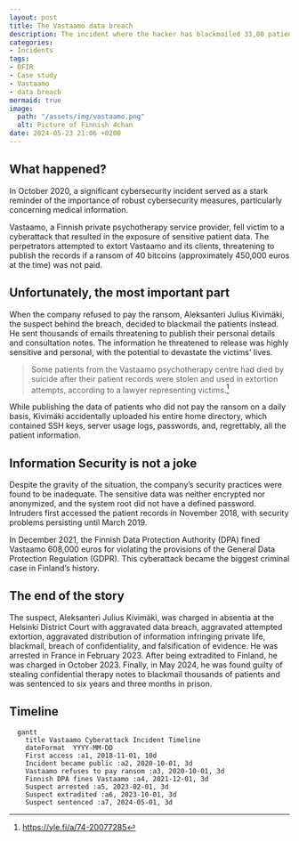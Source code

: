 ```yaml
---
layout: post
title: The Vastaamo data breach
description: The incident where the hacker has blackmailed 33,00 patients
categories:
- Incidents
tags:
- DFIR
- Case study
- Vastaamo
- data breach
mermaid: true
image:
  path: "/assets/img/vastaamo.png"
  alt: Picture of Finnish 4chan
date: 2024-05-23 21:06 +0200
---
```

## What happened?

In October 2020, a significant cybersecurity incident served as a stark reminder of the importance of robust cybersecurity measures, particularly concerning medical information.

Vastaamo, a Finnish private psychotherapy service provider, fell victim to a cyberattack that resulted in the exposure of sensitive patient data. The perpetrators attempted to extort Vastaamo and its clients, threatening to publish the records if a ransom of 40 bitcoins (approximately 450,000 euros at the time) was not paid.

## Unfortunately, the most important part

When the company refused to pay the ransom, Aleksanteri Julius Kivimäki, the suspect behind the breach, decided to blackmail the patients instead. He sent thousands of emails threatening to publish their personal details and consultation notes. The information he threatened to release was highly sensitive and personal, with the potential to devastate the victims' lives. 

> Some patients from the Vastaamo psychotherapy centre had died by suicide after their patient records were stolen and used in extortion attempts, according to a lawyer representing victims.[^footnote]

While publishing the data of patients who did not pay the ransom on a daily basis, Kivimäki accidentally uploaded his entire home directory, which contained SSH keys, server usage logs, passwords, and, regrettably, all the patient information.

## Information Security is not a joke

Despite the gravity of the situation, the company’s security practices were found to be inadequate. The sensitive data was neither encrypted nor anonymized, and the system root did not have a defined password. Intruders first accessed the patient records in November 2018, with security problems persisting until March 2019.

In December 2021, the Finnish Data Protection Authority (DPA) fined Vastaamo 608,000 euros for violating the provisions of the General Data Protection Regulation (GDPR). This cyberattack became the biggest criminal case in Finland’s history.

## The end of the story

The suspect, Aleksanteri Julius Kivimäki, was charged in absentia at the Helsinki District Court with aggravated data breach, aggravated attempted extortion, aggravated distribution of information infringing private life, blackmail, breach of confidentiality, and falsification of evidence. He was arrested in France in February 2023. After being extradited to Finland, he was charged in October 2023. Finally, in May 2024, he was found guilty of stealing confidential therapy notes to blackmail thousands of patients and was sentenced to six years and three months in prison.

## Timeline

```mermaid
  gantt
    title Vastaamo Cyberattack Incident Timeline
    dateFormat  YYYY-MM-DD
    First access :a1, 2018-11-01, 10d
    Incident became public :a2, 2020-10-01, 3d
    Vastaamo refuses to pay ransom :a3, 2020-10-01, 3d
    Finnish DPA fines Vastaamo :a4, 2021-12-01, 3d
    Suspect arrested :a5, 2023-02-01, 3d
    Suspect extradited :a6, 2023-10-01, 3d
    Suspect sentenced :a7, 2024-05-01, 3d
```

[^footnote]: <https://yle.fi/a/74-20077285>

